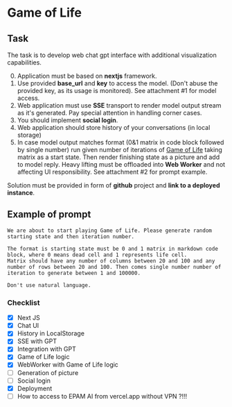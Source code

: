 # Game of Life

## Task

The task is to develop web chat gpt interface with additional visualization capabilities.

0. Application must be based on **nextjs** framework.
1. Use provided **base_url** and **key** to access the model. (Don't abuse the provided key, as its usage is monitored). See attachment #1 for model access.
2. Web application must use **SSE** transport to render model output stream as it's generated. Pay special attention in handling corner cases.
3. You should implement **social login**.
4. Web application should store history of your conversations (in local storage)
5. In case model output matches format (0&1 matrix in code block followed by single number) run given number of iterations of [Game of Life](https://en.wikipedia.org/wiki/Conway%27s_Game_of_Life) taking matrix as a start state.
Then render finishing state as a picture and add to model reply. Heavy lifting must be offloaded into **Web Worker** and not affecting UI responsibility. See attachment #2 for prompt example.

Solution must be provided in form of **github** project and **link to a deployed instance**.

## Example of prompt

```text
We are about to start playing Game of Life. Please generate random starting state and then iteration number.

The format is starting state must be 0 and 1 matrix in markdown code block, where 0 means dead cell and 1 represents life cell.
Matrix should have any number of columns between 20 and 100 and any number of rows between 20 and 100. Then comes single number number of iteration to generate between 1 and 100000.

Don't use natural language.
```

### Checklist

- [x] Next JS
- [x] Chat UI
- [x] History in LocalStorage
- [x] SSE with GPT
- [x] Integration with GPT
- [x] Game of Life logic
- [x] WebWorker with Game of Life logic
- [ ] Generation of picture
- [ ] Social login
- [x] Deployment
- [ ] How to access to EPAM AI from vercel.app without VPN ?!!!
